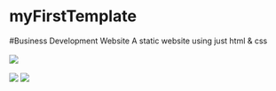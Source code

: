 # myFirstTemplate
#Business Development Website
A static website using just html &amp; css<br><br>
![](demo.gif)
<br><br>
![](https://img.shields.io/badge/Oussama%20Bouchikhi-copyright%202018-blue)
![](https://img.shields.io/badge/license-MIT-green)
